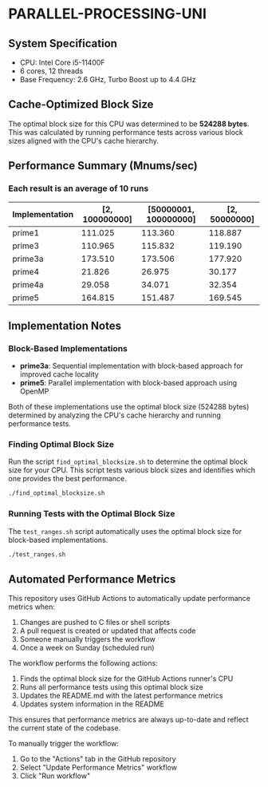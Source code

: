 # PARALLEL-PROCESSING-UNI

## System Specification
- CPU: Intel Core i5-11400F
- 6 cores, 12 threads
- Base Frequency: 2.6 GHz, Turbo Boost up to 4.4 GHz

## Cache-Optimized Block Size
The optimal block size for this CPU was determined to be **524288 bytes**.
This was calculated by running performance tests across various block sizes aligned with the CPU's cache hierarchy.

## Performance Summary (Mnums/sec)
### Each result is an average of 10 runs

| Implementation | [2, 100000000] | [50000001, 100000000] | [2, 50000000] |
|----------------|-----------|--------------|-------------|
| prime1 | 111.025 | 113.360 | 118.887 |
| prime3 | 110.965 | 115.832 | 119.190 |
| prime3a | 173.510 | 173.506 | 177.920 |
| prime4 | 21.826 | 26.975 | 30.177 |
| prime4a | 29.058 | 34.071 | 32.354 |
| prime5 | 164.815 | 151.487 | 169.545 |

## Implementation Notes

### Block-Based Implementations
- **prime3a**: Sequential implementation with block-based approach for improved cache locality
- **prime5**: Parallel implementation with block-based approach using OpenMP

Both of these implementations use the optimal block size (524288 bytes) determined
by analyzing the CPU's cache hierarchy and running performance tests.

### Finding Optimal Block Size
Run the script `find_optimal_blocksize.sh` to determine the optimal block size for your CPU.
This script tests various block sizes and identifies which one provides the best performance.

```bash
./find_optimal_blocksize.sh
```

### Running Tests with the Optimal Block Size
The `test_ranges.sh` script automatically uses the optimal block size for block-based implementations.

```bash
./test_ranges.sh
```

## Automated Performance Metrics

This repository uses GitHub Actions to automatically update performance metrics when:

1. Changes are pushed to C files or shell scripts
2. A pull request is created or updated that affects code
3. Someone manually triggers the workflow
4. Once a week on Sunday (scheduled run)

The workflow performs the following actions:

1. Finds the optimal block size for the GitHub Actions runner's CPU
2. Runs all performance tests using this optimal block size
3. Updates the README.md with the latest performance metrics
4. Updates system information in the README

This ensures that performance metrics are always up-to-date and reflect the current state of the codebase.

To manually trigger the workflow:
1. Go to the "Actions" tab in the GitHub repository
2. Select "Update Performance Metrics" workflow 
3. Click "Run workflow"


